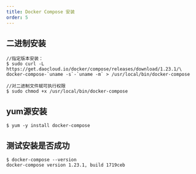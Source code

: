 ```yaml
---
title: Docker Compose 安装
order: 5
---
```


## 二进制安装
~~~shell
//指定版本安装：
$ sudo curl -L https://get.daocloud.io/docker/compose/releases/download/1.23.1/\
docker-compose-`uname -s`-`uname -m` > /usr/local/bin/docker-compose

//对二进制文件赋可执行权限
$ sudo chmod +x /usr/local/bin/docker-compose
~~~
## yum源安装
~~~shell
$ yum -y install docker-compose
~~~
## 测试安装是否成功
~~~shell
$ docker-compose --version
docker-compose version 1.23.1, build 1719ceb
~~~
